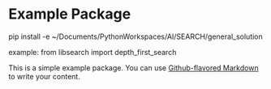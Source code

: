 # Example Package

pip install -e ~/Documents/PythonWorkspaces/AI/SEARCH/general_solution

example:
from libsearch import depth_first_search 


This is a simple example package. You can use
[Github-flavored Markdown](https://guides.github.com/features/mastering-markdown/)
to write your content.